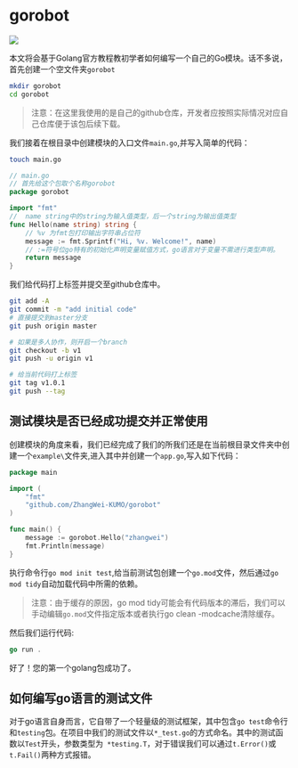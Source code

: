 # gorobot

![](https://img.shields.io/badge/go-v1.16.5-blue)

本文将会基于Golang官方教程教初学者如何编写一个自己的Go模块。话不多说，首先创建一个空文件夹`gorobot`

```bash
mkdir gorobot
cd gorobot
```

> 注意：在这里我使用的是自己的github仓库，开发者应按照实际情况对应自己仓库便于该包后续下载。

我们接着在根目录中创建模块的入口文件`main.go`,并写入简单的代码：

```bash
touch main.go
```

```go
// main.go
// 首先给这个包取个名称gorobot
package gorobot

import "fmt"
//  name string中的string为输入值类型，后一个string为输出值类型
func Hello(name string) string {
    // %v 为fmt包打印输出字符串占位符
    message := fmt.Sprintf("Hi, %v. Welcome!", name)
    // :=符号位go特有的初始化声明变量赋值方式，go语言对于变量不需进行类型声明。
    return message
}
```

我们给代码打上标签并提交至github仓库中。

```bash
git add -A
git commit -m "add initial code"
# 直接提交到master分支
git push origin master

# 如果是多人协作，则开启一个branch
git checkout -b v1
git push -u origin v1

# 给当前代码打上标签
git tag v1.0.1
git push --tag

```

## 测试模块是否已经成功提交并正常使用

创建模块的角度来看，我们已经完成了我们的所我们还是在当前根目录文件夹中创建一个`example\`文件夹,进入其中并创建一个`app.go`,写入如下代码：

```go
package main

import (
	"fmt"
	"github.com/ZhangWei-KUMO/gorobot"
)

func main() {
	message := gorobot.Hello("zhangwei")
	fmt.Println(message)
}
```

执行命令行`go mod init test`,给当前测试包创建一个`go.mod`文件，然后通过`go mod tidy`自动加载代码中所需的依赖。

> 注意：由于缓存的原因，go mod tidy可能会有代码版本的滞后，我们可以手动编辑`go.mod`文件指定版本或者执行go clean -modcache清除缓存。

然后我们运行代码:

```go
go run .
```

好了！您的第一个golang包成功了。

## 如何编写go语言的测试文件

对于go语言自身而言，它自带了一个轻量级的测试框架，其中包含`go test`命令行和`testing`包。在项目中我们的测试文件以`*_test.go`的方式命名。其中的测试函数以`Test`开头，参数类型为` *testing.T`，对于错误我们可以通过`t.Error()`或`t.Fail()`两种方式报错。